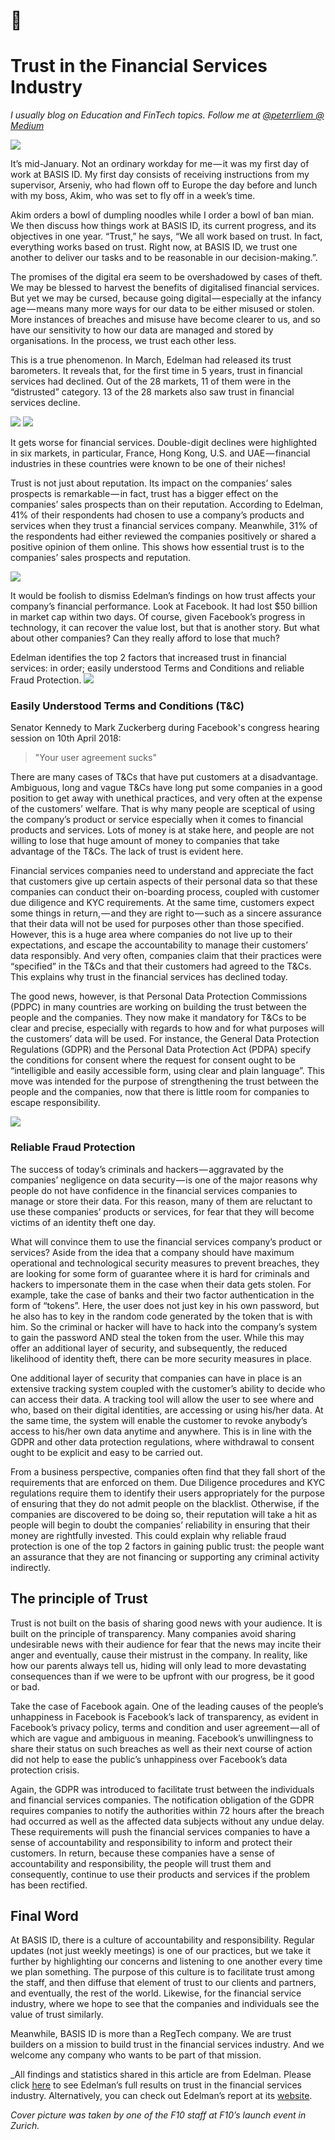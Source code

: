 # :open_hands: 
# Trust in the Financial Services Industry
_I usually blog on Education and FinTech topics. Follow me at [@peterrliem @ Medium](https://medium.com/@peterrliem)_

![](20180305_f10_grand_opening_2018_0146.jpg)

It’s mid-January. Not an ordinary workday for me — it was my first day of work at BASIS ID. My first day consists of receiving instructions from my supervisor, Arseniy, who had flown off to Europe the day before and lunch with my boss, Akim, who was set to fly off in a week’s time.

Akim orders a bowl of dumpling noodles while I order a bowl of ban mian. We then discuss how things work at BASIS ID, its current progress, and its objectives in one year. “Trust,” he says, “We all work based on trust. In fact, everything works based on trust. Right now, at BASIS ID, we trust one another to deliver our tasks and to be reasonable in our decision-making.”.

The promises of the digital era seem to be overshadowed by cases of theft. We may be blessed to harvest the benefits of digitalised financial services. But yet we may be cursed, because going digital — especially at the infancy age — means many more ways for our data to be either misused or stolen. More instances of breaches and misuse have become clearer to us, and so have our sensitivity to how our data are managed and stored by organisations. In the process, we trust each other less.

This is a true phenomenon. In March, Edelman had released its trust barometers. It reveals that, for the first time in 5 years, trust in financial services had declined. Out of the 28 markets, 11 of them were in the “distrusted” category. 13 of the 28 markets also saw trust in financial services decline.

![](1_uWWZ6dmqQvPME9FRh5_Pqg.png)
![](0_kT0yxT6Ujjgclz6u.png)

It gets worse for financial services. Double-digit declines were highlighted in six markets, in particular, France, Hong Kong, U.S. and UAE — financial industries in these countries were known to be one of their niches!

Trust is not just about reputation. Its impact on the companies’ sales prospects is remarkable — in fact, trust has a bigger effect on the companies’ sales prospects than on their reputation. According to Edelman, 41% of their respondents had chosen to use a company’s products and services when they trust a financial services company. Meanwhile, 31% of the respondents had either reviewed the companies positively or shared a positive opinion of them online. This shows how essential trust is to the companies’ sales prospects and reputation.

![](0_erRs3HocV9NpSXAo.png) 

It would be foolish to dismiss Edelman’s findings on how trust affects your company’s financial performance. Look at Facebook. It had lost $50 billion in market cap within two days. Of course, given Facebook’s progress in technology, it can recover the value lost, but that is another story. But what about other companies? Can they really afford to lose that much?

Edelman identifies the top 2 factors that increased trust in financial services: in order; easily understood Terms and Conditions and reliable Fraud Protection.
![](1_MkHneqLEv9mt0YMYg5anaQ.jpeg)

### Easily Understood Terms and Conditions (T&C)
Senator Kennedy to Mark Zuckerberg during Facebook's congress hearing session on 10th April 2018:
> "Your user agreement sucks" 

There are many cases of T&Cs that have put customers at a disadvantage. Ambiguous, long and vague T&Cs have long put some companies in a good position to get away with unethical practices, and very often at the expense of the customers’ welfare. That is why many people are sceptical of using the company’s product or service especially when it comes to financial products and services. Lots of money is at stake here, and people are not willing to lose that huge amount of money to companies that take advantage of the T&Cs. The lack of trust is evident here.

Financial services companies need to understand and appreciate the fact that customers give up certain aspects of their personal data so that these companies can conduct their on-boarding process, coupled with customer due diligence and KYC requirements. At the same time, customers expect some things in return, — and they are right to — such as a sincere assurance that their data will not be used for purposes other than those specified. However, this is a huge area where companies do not live up to their expectations, and escape the accountability to manage their customers’ data responsibly. And very often, companies claim that their practices were “specified” in the T&Cs and that their customers had agreed to the T&Cs. This explains why trust in the financial services has declined today.

The good news, however, is that Personal Data Protection Commissions (PDPC) in many countries are working on building the trust between the people and the companies. They now make it mandatory for T&Cs to be clear and precise, especially with regards to how and for what purposes will the customers’ data will be used. For instance, the General Data Protection Regulations (GDPR) and the Personal Data Protection Act (PDPA) specify the conditions for consent where the request for consent ought to be “intelligible and easily accessible form, using clear and plain language”. This move was intended for the purpose of strengthening the trust between the people and the companies, now that there is little room for companies to escape responsibility.

![](0_WWFw8z99ibKCdYEu.png)

### Reliable Fraud Protection

The success of today’s criminals and hackers — aggravated by the companies’ negligence on data security — is one of the major reasons why people do not have confidence in the financial services companies to manage or store their data. For this reason, many of them are reluctant to use these companies’ products or services, for fear that they will become victims of an identity theft one day.

What will convince them to use the financial services company’s product or services? Aside from the idea that a company should have maximum operational and technological security measures to prevent breaches, they are looking for some form of guarantee where it is hard for criminals and hackers to impersonate them in the case when their data gets stolen. For example, take the case of banks and their two factor authentication in the form of “tokens”. Here, the user does not just key in his own password, but he also has to key in the random code generated by the token that is with him. So the criminal or hacker will have to hack into the company’s system to gain the password AND steal the token from the user. While this may offer an additional layer of security, and subsequently, the reduced likelihood of identity theft, there can be more security measures in place.

One additional layer of security that companies can have in place is an extensive tracking system coupled with the customer’s ability to decide who can access their data. A tracking tool will allow the user to see where and who, based on their digital identities, are accessing or using his/her data. At the same time, the system will enable the customer to revoke anybody’s access to his/her own data anytime and anywhere. This is in line with the GDPR and other data protection regulations, where withdrawal to consent ought to be explicit and easy to be carried out.

From a business perspective, companies often find that they fall short of the requirements that are enforced on them. Due Diligence procedures and KYC regulations require them to identify their users appropriately for the purpose of ensuring that they do not admit people on the blacklist. Otherwise, if the companies are discovered to be doing so, their reputation will take a hit as people will begin to doubt the companies’ reliability in ensuring that their money are rightfully invested. This could explain why reliable fraud protection is one of the top 2 factors in gaining public trust: the people want an assurance that they are not financing or supporting any criminal activity indirectly.

## The principle of Trust
Trust is not built on the basis of sharing good news with your audience. It is built on the principle of transparency. Many companies avoid sharing undesirable news with their audience for fear that the news may incite their anger and eventually, cause their mistrust in the company. In reality, like how our parents always tell us, hiding will only lead to more devastating consequences than if we were to be upfront with our progress, be it good or bad.

Take the case of Facebook again. One of the leading causes of the people’s unhappiness in Facebook is Facebook’s lack of transparency, as evident in Facebook’s privacy policy, terms and condition and user agreement — all of which are vague and ambiguous in meaning. Facebook’s unwillingness to share their status on such breaches as well as their next course of action did not help to ease the public’s unhappiness over Facebook’s data protection crisis.

Again, the GDPR was introduced to facilitate trust between the individuals and financial services companies. The notification obligation of the GDPR requires companies to notify the authorities within 72 hours after the breach had occurred as well as the affected data subjects without any undue delay. These requirements will push the financial services companies to have a sense of accountability and responsibility to inform and protect their customers. In return, because these companies have a sense of accountability and responsibility, the people will trust them and consequently, continue to use their products and services if the problem has been rectified.

## Final Word

At BASIS ID, there is a culture of accountability and responsibility. Regular updates (not just weekly meetings) is one of our practices, but we take it further by highlighting our concerns and listening to one another every time we plan something. The purpose of this culture is to facilitate trust among the staff, and then diffuse that element of trust to our clients and partners, and eventually, the rest of the world. Likewise, for the financial service industry, where we hope to see that the companies and individuals see the value of trust similarly.

Meanwhile, BASIS ID is more than a RegTech company. We are trust builders on a mission to build trust in the financial services industry. And we welcome any company who wants to be part of that mission.

_All findings and statistics shared in this article are from Edelman. Please click [here](http://cms.edelman.com/sites/default/files/2018-03/Edelman_Trust_Barometer_Financial_Services_2018.pdf) to see Edelman’s full results on trust in the financial services industry. Alternatively, you can check out Edelman’s report at its [website](https://www.edelman.com/research/trust-in-financial-services-2018).

_Cover picture was taken by one of the F10 staff at F10’s launch event in Zurich._
